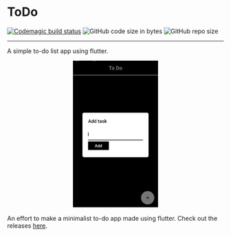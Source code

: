 # ToDo
[![Codemagic build status](https://api.codemagic.io/apps/5e88384abccbec28655e0d84/5e88384abccbec28655e0d83/status_badge.svg)](https://codemagic.io/apps/5e88384abccbec28655e0d84/5e88384abccbec28655e0d83/latest_build)
![GitHub code size in bytes](https://img.shields.io/github/languages/code-size/rattle99/ToDo)
![GitHub repo size](https://img.shields.io/github/repo-size/rattle99/ToDo)

---

A simple to-do list app using flutter.

<p align="center">
  <img height="340" src="https://raw.githubusercontent.com/rattle99/ToDo/master/assets/todoapp.gif">
</p>

An effort to make a minimalist to-do app made using flutter. Check out the releases [here](https://github.com/rattle99/ToDo/releases).
